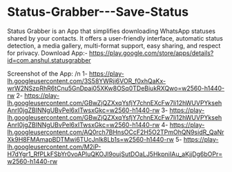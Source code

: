 # Status-Grabber---Save-Status
Status Grabber is an App that simplifies downloading WhatsApp statuses shared by your contacts. It offers a user-friendly interface, automatic status detection, a media gallery, multi-format support, easy sharing, and respect for privacy. Download App:- https://play.google.com/store/apps/details?id=com.anshul.statusgrabber 

Screenshot of the App: /n
1- https://play-lh.googleusercontent.com/3S58YWRji6VOR_f0xhQaKx-wrW2NSzpRhR6tCnu5GnDpai05XKw8OSq0TDeBiukRXQwo=w2560-h1440-rw
2- https://play-lh.googleusercontent.com/GBwZjQZXxqYsfjY7chnEXcFw7li12hWUVPYksehAnrI0jgZBINNgUBvPel6xITwsxGkc=w2560-h1440-rw
3- https://play-lh.googleusercontent.com/GBwZjQZXxqYsfjY7chnEXcFw7li12hWUVPYksehAnrI0jgZBINNgUBvPel6xITwsxGkc=w2560-h1440-rw
4- https://play-lh.googleusercontent.com/AQ0rch7BHnsOCcF2H5O2TPmOhQN9sidR_QaNrXk9H8FMAmapBDTMwi6TUcJnlk8Lb1s=w2560-h1440-rw
5- https://play-lh.googleusercontent.com/M2iP-H7dYgr1_RfPLkFSbYr0voAPluQKOJl9oujSutDOaLJ5HkpniIAu_aKjjDg6bOPr=w2560-h1440-rw
